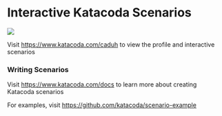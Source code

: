 # Interactive Katacoda Scenarios

[![](http://shields.katacoda.com/katacoda/caduh/count.svg)](https://www.katacoda.com/caduh "Get your profile on Katacoda.com")

Visit https://www.katacoda.com/caduh to view the profile and interactive scenarios

### Writing Scenarios
Visit https://www.katacoda.com/docs to learn more about creating Katacoda scenarios

For examples, visit https://github.com/katacoda/scenario-example
